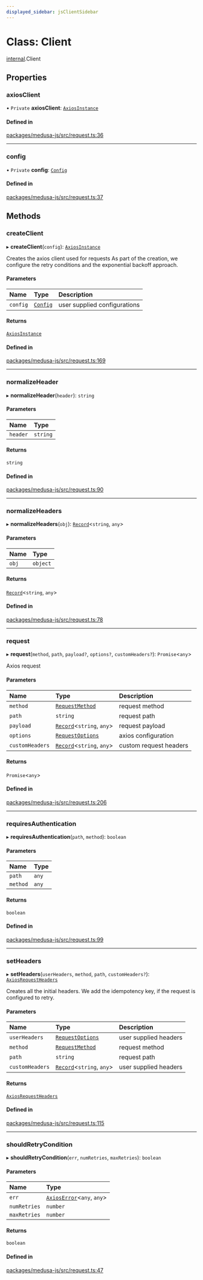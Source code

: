 ```yaml
---
displayed_sidebar: jsClientSidebar
---
```


# Class: Client

[internal](../modules/internal-12.md).Client

## Properties

### axiosClient

• `Private` **axiosClient**: [`AxiosInstance`](../interfaces/internal-12.AxiosInstance.md)

#### Defined in

[packages/medusa-js/src/request.ts:36](https://github.com/medusajs/medusa/blob/f15cd596e4/packages/medusa-js/src/request.ts#L36)

___

### config

• `Private` **config**: [`Config`](../interfaces/internal-12.Config.md)

#### Defined in

[packages/medusa-js/src/request.ts:37](https://github.com/medusajs/medusa/blob/f15cd596e4/packages/medusa-js/src/request.ts#L37)

## Methods

### createClient

▸ **createClient**(`config`): [`AxiosInstance`](../interfaces/internal-12.AxiosInstance.md)

Creates the axios client used for requests
As part of the creation, we configure the retry conditions
and the exponential backoff approach.

#### Parameters

| Name | Type | Description |
| :------ | :------ | :------ |
| `config` | [`Config`](../interfaces/internal-12.Config.md) | user supplied configurations |

#### Returns

[`AxiosInstance`](../interfaces/internal-12.AxiosInstance.md)

#### Defined in

[packages/medusa-js/src/request.ts:169](https://github.com/medusajs/medusa/blob/f15cd596e4/packages/medusa-js/src/request.ts#L169)

___

### normalizeHeader

▸ **normalizeHeader**(`header`): `string`

#### Parameters

| Name | Type |
| :------ | :------ |
| `header` | `string` |

#### Returns

`string`

#### Defined in

[packages/medusa-js/src/request.ts:90](https://github.com/medusajs/medusa/blob/f15cd596e4/packages/medusa-js/src/request.ts#L90)

___

### normalizeHeaders

▸ **normalizeHeaders**(`obj`): [`Record`](../modules/internal.md#record)<`string`, `any`\>

#### Parameters

| Name | Type |
| :------ | :------ |
| `obj` | `object` |

#### Returns

[`Record`](../modules/internal.md#record)<`string`, `any`\>

#### Defined in

[packages/medusa-js/src/request.ts:78](https://github.com/medusajs/medusa/blob/f15cd596e4/packages/medusa-js/src/request.ts#L78)

___

### request

▸ **request**(`method`, `path`, `payload?`, `options?`, `customHeaders?`): `Promise`<`any`\>

Axios request

#### Parameters

| Name | Type | Description |
| :------ | :------ | :------ |
| `method` | [`RequestMethod`](../modules/internal-12.md#requestmethod) | request method |
| `path` | `string` | request path |
| `payload` | [`Record`](../modules/internal.md#record)<`string`, `any`\> | request payload |
| `options` | [`RequestOptions`](../interfaces/internal-5.RequestOptions.md) | axios configuration |
| `customHeaders` | [`Record`](../modules/internal.md#record)<`string`, `any`\> | custom request headers |

#### Returns

`Promise`<`any`\>

#### Defined in

[packages/medusa-js/src/request.ts:206](https://github.com/medusajs/medusa/blob/f15cd596e4/packages/medusa-js/src/request.ts#L206)

___

### requiresAuthentication

▸ **requiresAuthentication**(`path`, `method`): `boolean`

#### Parameters

| Name | Type |
| :------ | :------ |
| `path` | `any` |
| `method` | `any` |

#### Returns

`boolean`

#### Defined in

[packages/medusa-js/src/request.ts:99](https://github.com/medusajs/medusa/blob/f15cd596e4/packages/medusa-js/src/request.ts#L99)

___

### setHeaders

▸ **setHeaders**(`userHeaders`, `method`, `path`, `customHeaders?`): [`AxiosRequestHeaders`](../modules/internal-12.md#axiosrequestheaders)

Creates all the initial headers.
We add the idempotency key, if the request is configured to retry.

#### Parameters

| Name | Type | Description |
| :------ | :------ | :------ |
| `userHeaders` | [`RequestOptions`](../interfaces/internal-5.RequestOptions.md) | user supplied headers |
| `method` | [`RequestMethod`](../modules/internal-12.md#requestmethod) | request method |
| `path` | `string` | request path |
| `customHeaders` | [`Record`](../modules/internal.md#record)<`string`, `any`\> | user supplied headers |

#### Returns

[`AxiosRequestHeaders`](../modules/internal-12.md#axiosrequestheaders)

#### Defined in

[packages/medusa-js/src/request.ts:115](https://github.com/medusajs/medusa/blob/f15cd596e4/packages/medusa-js/src/request.ts#L115)

___

### shouldRetryCondition

▸ **shouldRetryCondition**(`err`, `numRetries`, `maxRetries`): `boolean`

#### Parameters

| Name | Type |
| :------ | :------ |
| `err` | [`AxiosError`](../interfaces/internal-12.AxiosError.md)<`any`, `any`\> |
| `numRetries` | `number` |
| `maxRetries` | `number` |

#### Returns

`boolean`

#### Defined in

[packages/medusa-js/src/request.ts:47](https://github.com/medusajs/medusa/blob/f15cd596e4/packages/medusa-js/src/request.ts#L47)
